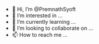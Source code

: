 - 👋 Hi, I’m @PremnathSyoft
- 👀 I’m interested in ...
- 🌱 I’m currently learning ...
- 💞️ I’m looking to collaborate on ...
- 📫 How to reach me ...

<!---
PremnathSyoft/PremnathSyoft is a ✨ special ✨ repository because its `README.md` (this file) appears on your GitHub profile.
You can click the Preview link to take a look at your changes.
--->
